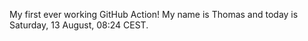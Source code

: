 My first ever working GitHub Action!
My name is Thomas and today is Saturday, 13 August, 08:24 CEST. 

